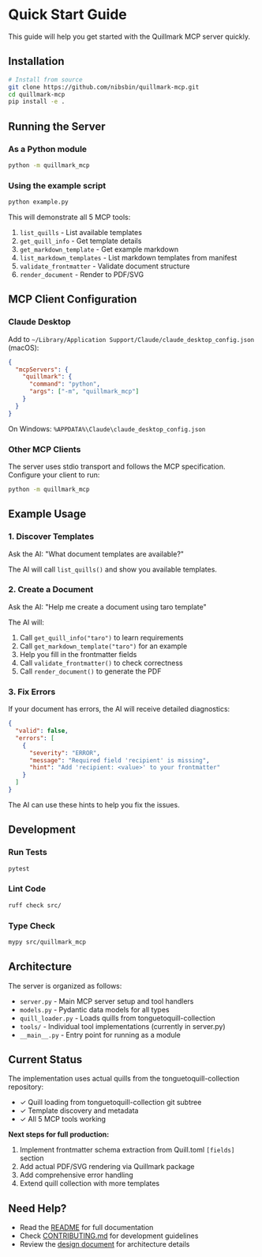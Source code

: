 # Quick Start Guide

This guide will help you get started with the Quillmark MCP server quickly.

## Installation

```bash
# Install from source
git clone https://github.com/nibsbin/quillmark-mcp.git
cd quillmark-mcp
pip install -e .
```

## Running the Server

### As a Python module

```bash
python -m quillmark_mcp
```

### Using the example script

```bash
python example.py
```

This will demonstrate all 5 MCP tools:
1. `list_quills` - List available templates
2. `get_quill_info` - Get template details
3. `get_markdown_template` - Get example markdown
4. `list_markdown_templates` - List markdown templates from manifest
5. `validate_frontmatter` - Validate document structure
6. `render_document` - Render to PDF/SVG

## MCP Client Configuration

### Claude Desktop

Add to `~/Library/Application Support/Claude/claude_desktop_config.json` (macOS):

```json
{
  "mcpServers": {
    "quillmark": {
      "command": "python",
      "args": ["-m", "quillmark_mcp"]
    }
  }
}
```

On Windows: `%APPDATA%\Claude\claude_desktop_config.json`

### Other MCP Clients

The server uses stdio transport and follows the MCP specification. Configure your client to run:

```bash
python -m quillmark_mcp
```

## Example Usage

### 1. Discover Templates

Ask the AI: "What document templates are available?"

The AI will call `list_quills()` and show you available templates.

### 2. Create a Document

Ask the AI: "Help me create a document using taro template"

The AI will:
1. Call `get_quill_info("taro")` to learn requirements
2. Call `get_markdown_template("taro")` for an example
3. Help you fill in the frontmatter fields
4. Call `validate_frontmatter()` to check correctness
5. Call `render_document()` to generate the PDF

### 3. Fix Errors

If your document has errors, the AI will receive detailed diagnostics:

```json
{
  "valid": false,
  "errors": [
    {
      "severity": "ERROR",
      "message": "Required field 'recipient' is missing",
      "hint": "Add 'recipient: <value>' to your frontmatter"
    }
  ]
}
```

The AI can use these hints to help you fix the issues.

## Development

### Run Tests

```bash
pytest
```

### Lint Code

```bash
ruff check src/
```

### Type Check

```bash
mypy src/quillmark_mcp
```

## Architecture

The server is organized as follows:

- `server.py` - Main MCP server setup and tool handlers
- `models.py` - Pydantic data models for all types
- `quill_loader.py` - Loads quills from tonguetoquill-collection
- `tools/` - Individual tool implementations (currently in server.py)
- `__main__.py` - Entry point for running as a module

## Current Status

The implementation uses actual quills from the tonguetoquill-collection repository:
- ✓ Quill loading from tonguetoquill-collection git subtree
- ✓ Template discovery and metadata
- ✓ All 5 MCP tools working

**Next steps for full production:**
1. Implement frontmatter schema extraction from Quill.toml `[fields]` section
2. Add actual PDF/SVG rendering via Quillmark package
3. Add comprehensive error handling
4. Extend quill collection with more templates

## Need Help?

- Read the [README](README.md) for full documentation
- Check [CONTRIBUTING.md](CONTRIBUTING.md) for development guidelines
- Review the [design document](designs/OVERALL.md) for architecture details
